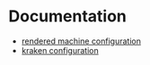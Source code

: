 # Documentation

* [rendered machine configuration](cloud-configs/README.md)
* [kraken configuration](kraken-configs/README.md)
